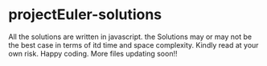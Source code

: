 # projectEuler-solutions
All the solutions are written in javascript. the Solutions may or may not be the best case in terms of itd time and space complexity.
Kindly read at your own risk.
Happy coding.
More files updating soon!!
